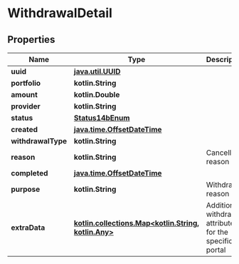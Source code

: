 
# WithdrawalDetail

## Properties
Name | Type | Description | Notes
------------ | ------------- | ------------- | -------------
**uuid** | [**java.util.UUID**](java.util.UUID.md) |  |  [readonly]
**portfolio** | **kotlin.String** |  | 
**amount** | **kotlin.Double** |  | 
**provider** | **kotlin.String** |  | 
**status** | [**Status14bEnum**](Status14bEnum.md) |  | 
**created** | [**java.time.OffsetDateTime**](java.time.OffsetDateTime.md) |  |  [readonly]
**withdrawalType** | **kotlin.String** |  |  [readonly]
**reason** | **kotlin.String** | Cancelled reason |  [optional]
**completed** | [**java.time.OffsetDateTime**](java.time.OffsetDateTime.md) |  |  [optional]
**purpose** | **kotlin.String** | Withdrawal reason |  [optional]
**extraData** | [**kotlin.collections.Map&lt;kotlin.String, kotlin.Any&gt;**](kotlin.Any.md) | Additional withdrawal attributes for the specific portal |  [optional]




